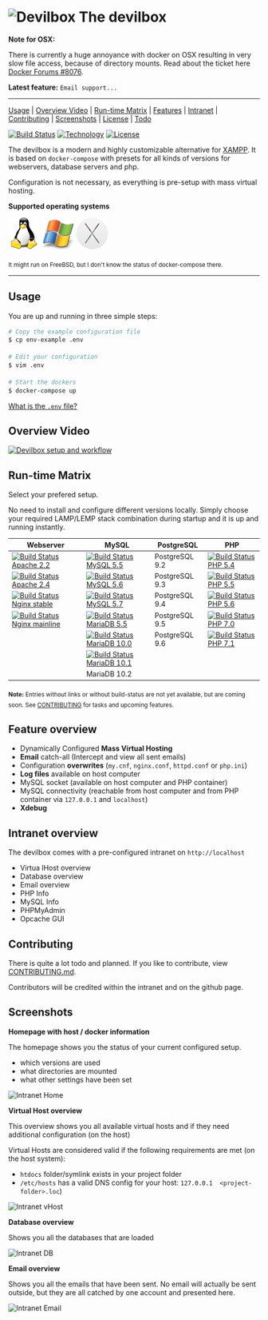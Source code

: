 # ![Devilbox](https://raw.githubusercontent.com/cytopia/devilbox/master/.devilbox/www/htdocs/assets/img/devilbox_80.png) The devilbox

**Note for OSX:** 

There is currently a huge annoyance with docker on OSX resulting in very slow file access, because of directory mounts. Read about the ticket here [Docker Forums #8076](https://forums.docker.com/t/file-access-in-mounted-volumes-extremely-slow-cpu-bound/8076).

**Latest feature:** `Email support...`

----

[Usage](https://github.com/cytopia/devilbox#usage) |
[Overview Video](https://github.com/cytopia/devilbox#overview-video) |
[Run-time Matrix](https://github.com/cytopia/devilbox#run-time-matrix) |
[Features](https://github.com/cytopia/devilbox#feature-overview) |
[Intranet](https://github.com/cytopia/devilbox#intranet-overview) |
[Contributing](https://github.com/cytopia/devilbox#contributing) |
[Screenshots](https://github.com/cytopia/devilbox#screenshots) |
[License](https://github.com/cytopia/devilbox/blob/master/LICENSE.md) |
[Todo](https://github.com/cytopia/devilbox/blob/master/CONTRIBUTING.md)

[![Build Status](https://travis-ci.org/cytopia/devilbox.svg?branch=master)](https://travis-ci.org/cytopia/devilbox) [![Technology](https://img.shields.io/badge/technology-Docker-orange.svg)](https://www.docker.com/) [![License](https://img.shields.io/badge/license-MIT-blue.svg)](https://opensource.org/licenses/MIT)

The devilbox is a modern and highly customizable alternative for [XAMPP](https://www.apachefriends.org). It is based on `docker-compose` with presets for all kinds of versions for webservers, database servers and php.

Configuration is not necessary, as everything is pre-setup with mass virtual hosting.

**Supported operating systems**

![Linux](https://raw.githubusercontent.com/cytopia/icons/master/64x64/linux.png) ![Windows](https://raw.githubusercontent.com/cytopia/icons/master/64x64/windows.png) ![OSX](https://raw.githubusercontent.com/cytopia/icons/master/64x64/osx.png)

<sub>It might run on FreeBSD, but I don't know the status of docker-compose there.</sub>



---

## Usage

You are up and running in three simple steps:

```bash
# Copy the example configuration file
$ cp env-example .env

# Edit your configuration
$ vim .env

# Start the dockers
$ docker-compose up
```
[What is the `.env` file?](https://docs.docker.com/compose/env-file/)


## Overview Video

[![Devilbox setup and workflow](https://raw.githubusercontent.com/cytopia/devilbox/master/doc/img/devilbox_player_480.png "devilbox - setup and workflow")](https://www.youtube.com/watch?v=reyZMyt2Zzo)

## Run-time Matrix

Select your prefered setup.

No need to install and configure different versions locally. Simply choose your required LAMP/LEMP stack combination during startup and it is up and running instantly.

| Webserver | MySQL | PostgreSQL | PHP |
|-----------|-------|------------|-----|
| [![Build Status](https://travis-ci.org/cytopia/docker-apache-2.2.svg?branch=master)](https://travis-ci.org/cytopia/docker-apache-2.2) [Apache 2.2](https://github.com/cytopia/docker-apache-2.2) | [![Build Status](https://travis-ci.org/cytopia/docker-mysql-5.5.svg?branch=master)](https://travis-ci.org/cytopia/docker-mysql-5.5) [MySQL 5.5](https://github.com/cytopia/docker-mysql-5.5) | PostgreSQL 9.2 | [![Build Status](https://travis-ci.org/cytopia/docker-php-fpm-5.4.svg?branch=master)](https://travis-ci.org/cytopia/docker-php-fpm-5.4) [PHP 5.4](https://github.com/cytopia/docker-php-fpm-5.4) |
| [![Build Status](https://travis-ci.org/cytopia/docker-apache-2.4.svg?branch=master)](https://travis-ci.org/cytopia/docker-apache-2.4) [Apache 2.4](https://github.com/cytopia/docker-apache-2.4) | [![Build Status](https://travis-ci.org/cytopia/docker-mysql-5.6.svg?branch=master)](https://travis-ci.org/cytopia/docker-mysql-5.6) [MySQL 5.6](https://github.com/cytopia/docker-mysql-5.6) | PostgreSQL 9.3 | [![Build Status](https://travis-ci.org/cytopia/docker-php-fpm-5.5.svg?branch=master)](https://travis-ci.org/cytopia/docker-php-fpm-5.5) [PHP 5.5](https://github.com/cytopia/docker-php-fpm-5.5) |
| [![Build Status](https://travis-ci.org/cytopia/docker-nginx-stable.svg?branch=master)](https://travis-ci.org/cytopia/docker-nginx-stable) [Nginx stable](https://github.com/cytopia/docker-nginx-stable) | [![Build Status](https://travis-ci.org/cytopia/docker-mysql-5.7.svg?branch=master)](https://travis-ci.org/cytopia/docker-mysql-5.7) [MySQL 5.7](https://github.com/cytopia/docker-mysql-5.7)  | PostgreSQL 9.4 | [![Build Status](https://travis-ci.org/cytopia/docker-php-fpm-5.6.svg?branch=master)](https://travis-ci.org/cytopia/docker-php-fpm-5.6) [PHP 5.6](https://github.com/cytopia/docker-php-fpm-5.6) |
| [![Build Status](https://travis-ci.org/cytopia/docker-nginx-mainline.svg?branch=master)](https://travis-ci.org/cytopia/docker-nginx-mainline) [Nginx mainline](https://github.com/cytopia/docker-nginx-mainline) | [![Build Status](https://travis-ci.org/cytopia/docker-mariadb-5.5.svg?branch=master)](https://travis-ci.org/cytopia/docker-mariadb-5.5) [MariaDB 5.5](https://github.com/cytopia/docker-mariadb-5.5)  | PostgreSQL 9.5 | [![Build Status](https://travis-ci.org/cytopia/docker-php-fpm-7.0.svg?branch=master)](https://travis-ci.org/cytopia/docker-php-fpm-7.0) [PHP 7.0](https://github.com/cytopia/docker-php-fpm-7.0) |
|       | [![Build Status](https://travis-ci.org/cytopia/docker-mariadb-10.0.svg?branch=master)](https://travis-ci.org/cytopia/docker-mariadb-10.0) [MariaDB 10.0](https://github.com/cytopia/docker-mariadb-10.0) | PostgreSQL 9.6 | [![Build Status](https://travis-ci.org/cytopia/docker-php-fpm-7.1.svg?branch=master)](https://travis-ci.org/cytopia/docker-php-fpm-7.1) [PHP 7.1](https://github.com/cytopia/docker-php-fpm-7.1) |
|       | [![Build Status](https://travis-ci.org/cytopia/docker-mariadb-10.1.svg?branch=master)](https://travis-ci.org/cytopia/docker-mariadb-10.1) [MariaDB 10.1](https://github.com/cytopia/docker-mariadb-10.1) | |
|       | MariaDB 10.2 | |

<sub>**Note:** Entries without links or without build-status are not yet available, but are coming soon. See [CONTRIBUTING](https://github.com/cytopia/devilbox/blob/master/CONTRIBUTING.md) for tasks and upcoming features.</sub>


## Feature overview

* Dynamically Configured **Mass Virtual Hosting**
* **Email** catch-all (Intercept and view all sent emails)
* Configuration **overwrites** (`my.cnf`, `nginx.conf`, `httpd.conf` or `php.ini`)
* **Log files** available on host computer
* MySQL socket (available on host computer and PHP container)
* MySQL connectivity (reachable from host computer and from PHP container via `127.0.0.1` and `localhost`)
* **Xdebug**


<!--
## Documentation

* Configuration
* Xdebug
-->

## Intranet overview

The devilbox comes with a pre-configured intranet on `http://localhost`

* Virtua lHost overview
* Database overview
* Email overview
* PHP Info
* MySQL Info
* PHPMyAdmin
* Opcache GUI


## Contributing

There is quite a lot todo and planned. If you like to contribute, view [CONTRIBUTING.md](https://github.com/cytopia/devilbox/blob/master/CONTRIBUTING.md).

Contributors will be credited within the intranet and on the github page.


## Screenshots

**Homepage with host / docker information**

The homepage shows you the status of your current configured setup.

* which versions are used
* what directories are mounted
* what other settings have been set

![Intranet Home](https://raw.githubusercontent.com/cytopia/devilbox/master/doc/img/01_intranet_home.png "Intranet Home")


**Virtual Host overview**

This overview shows you all available virtual hosts and if they need additional configuration (on the host)

Virtual Hosts are considered valid if the following requirements are met (on the host system):

* `htdocs` folder/symlink exists in your project folder
* `/etc/hosts` has a valid DNS config for your host: `127.0.0.1  <project-folder>.loc`)

![Intranet vHost](https://raw.githubusercontent.com/cytopia/devilbox/master/doc/img/02_intranet_vhosts.png "Intranet Home")

**Database overview**

Shows you all the databases that are loaded

![Intranet DB](https://raw.githubusercontent.com/cytopia/devilbox/master/doc/img/03_intranet_databases.png "Intranet Home")


**Email overview**

Shows you all the emails that have been sent. No email will actually be sent outside, but they are all catched by one account and presented here.

![Intranet Email](https://raw.githubusercontent.com/cytopia/devilbox/master/doc/img/04_intranet_emails.png "Intranet Home")

